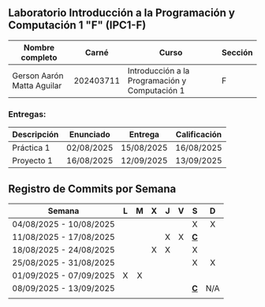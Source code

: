 ## Laboratorio Introducción a la Programación y Computación 1 "F" (IPC1-F)

| **Nombre completo**        | **Carné** | **Curso**                                      | **Sección** |
| -------------------------- | --------- | ---------------------------------------------- | ----------- |
| Gerson Aarón Matta Aguilar | 202403711 | Introducción a la Programación y Computación 1 | F           |

### Entregas:

| Descripción | Enunciado  | Entrega    | Calificación |
| ----------- | ---------- | ---------- | ------------ |
| Práctica 1  | 02/08/2025 | 15/08/2025 | 16/08/2025   |
| Proyecto 1  | 16/08/2025 | 12/09/2025 | 13/09/2025   |

## Registro de Commits por Semana

| Semana                  | L   | M   | X   | J   | V   | S            | D   |
|:-----------------------:|:---:|:---:|:---:|:---:|:---:|:------------:|:---:|
| 04/08/2025 - 10/08/2025 |     |     |     |     |     | X            | X   |
| 11/08/2025 - 17/08/2025 |     |     |     | X   | X   | **<u>C</u>** |     |
| 18/08/2025 - 24/08/2025 |     |     | X   | X   |     | X            |     |
| 25/08/2025 - 31/08/2025 |     |     |     |     |     | X            | X   |
| 01/09/2025 - 07/09/2025 | X   | X   |     |     |     |              |     |
| 08/09/2025 - 13/09/2025 |     |     |     |     |     | **<u>C</u>** | N/A |
|                         |     |     |     |     |     |              |     |

